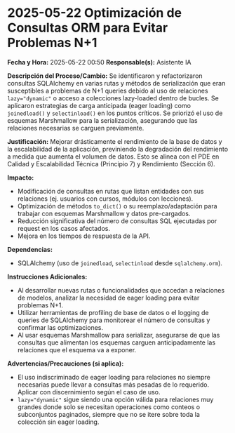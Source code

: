 # 2025-05-22 Optimización de Consultas ORM para Evitar Problemas N+1

**Fecha y Hora:** 2025-05-22 00:50
**Responsable(s):** Asistente IA

**Descripción del Proceso/Cambio:**
Se identificaron y refactorizaron consultas SQLAlchemy en varias rutas y métodos de serialización que eran susceptibles a problemas de N+1 queries debido al uso de relaciones `lazy="dynamic"` o acceso a colecciones lazy-loaded dentro de bucles. Se aplicaron estrategias de carga anticipada (eager loading) como `joinedload()` y `selectinload()` en los puntos críticos. Se priorizó el uso de esquemas Marshmallow para la serialización, asegurando que las relaciones necesarias se carguen previamente.

**Justificación:**
Mejorar drásticamente el rendimiento de la base de datos y la escalabilidad de la aplicación, previniendo la degradación del rendimiento a medida que aumenta el volumen de datos. Esto se alinea con el PDE en Calidad y Escalabilidad Técnica (Principio 7) y Rendimiento (Sección 6).

**Impacto:**
-   Modificación de consultas en rutas que listan entidades con sus relaciones (ej. usuarios con cursos, módulos con lecciones).
-   Optimización de métodos `to_dict()` o su reemplazo/adaptación para trabajar con esquemas Marshmallow y datos pre-cargados.
-   Reducción significativa del número de consultas SQL ejecutadas por request en los casos afectados.
-   Mejora en los tiempos de respuesta de la API.

**Dependencias:**
-   SQLAlchemy (uso de `joinedload`, `selectinload` desde `sqlalchemy.orm`).

**Instrucciones Adicionales:**
-   Al desarrollar nuevas rutas o funcionalidades que accedan a relaciones de modelos, analizar la necesidad de eager loading para evitar problemas N+1.
-   Utilizar herramientas de profiling de base de datos o el logging de queries de SQLAlchemy para monitorear el número de consultas y confirmar las optimizaciones.
-   Al usar esquemas Marshmallow para serializar, asegurarse de que las consultas que alimentan los esquemas carguen anticipadamente las relaciones que el esquema va a exponer.

**Advertencias/Precauciones (si aplica):**
-   El uso indiscriminado de eager loading para relaciones no siempre necesarias puede llevar a consultas más pesadas de lo requerido. Aplicar con discernimiento según el caso de uso.
-   `lazy="dynamic"` sigue siendo una opción válida para relaciones muy grandes donde solo se necesitan operaciones como conteos o subconjuntos paginados, siempre que no se itere sobre toda la colección sin eager loading.
